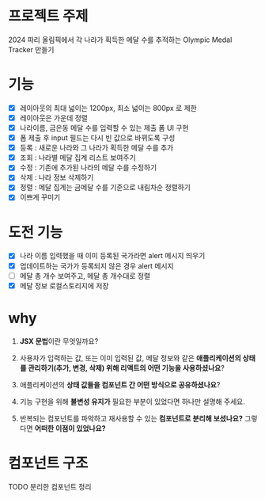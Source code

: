 # 프로젝트 주제

2024 파리 올림픽에서 각 나라가 획득한 메달 수를 추적하는 Olympic Medal Tracker 만들기

# 기능

- [x] 레이아웃의 최대 넓이는 1200px, 최소 넓이는 800px 로 제한
- [x] 레이아웃은 가운데 정렬
- [x] 나라이름, 금은동 메달 수를 입력할 수 있는 제출 폼 UI 구현
- [x] 폼 제출 후 input 필드는 다시 빈 값으로 바뀌도록 구성
- [x] 등록 : 새로운 나라와 그 나라가 획득한 메달 수를 추가
- [x] 조회 : 나라별 메달 집계 리스트 보여주기
- [x] 수정 : 기존에 추가된 나라의 메달 수를 수정하기
- [x] 삭제 : 나라 정보 삭제하기
- [x] 정렬 : 메달 집계는 금메달 수를 기준으로 내림차순 정렬하기
- [x] 이쁘게 꾸미기

# 도전 기능

- [x] 나라 이름 입력했을 때 이미 등록된 국가라면 alert 메시지 띄우기
- [x] 업데이트하는 국가가 등록되지 않은 경우 alert 메시지
- [ ] 메달 총 개수 보여주고, 메달 총 개수대로 정렬
- [x] 메달 정보 로컬스토리지에 저장

# why

1. **JSX 문법**이란 무엇일까요?

2. 사용자가 입력하는 값, 또는 이미 입력된 값, 메달 정보와 같은 **애플리케이션의 상태를 관리하기(추가, 변경, 삭제) 위해 리액트의 어떤 기능을 사용하셨나요**?

3. 애플리케이션의 **상태 값들을 컴포넌트 간 어떤 방식으로 공유하셨나요**?

4. 기능 구현을 위해 **불변성 유지가** 필요한 부분이 있었다면 하나만 설명해 주세요.

5. 반복되는 컴포넌트를 파악하고 재사용할 수 있는 **컴포넌트로 분리해 보셨나요?** 그렇다면 **어떠한 이점이 있었나요?**

# 컴포넌트 구조

TODO 분리한 컴포넌트 정리
